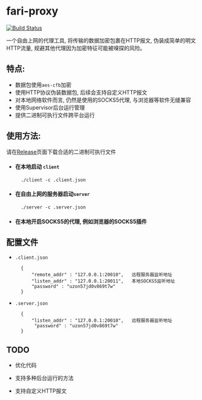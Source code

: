 # fari-proxy

[![Build Status](https://travis-ci.org/Leviathan1995/fari-proxy.svg?branch=master)](https://travis-ci.org/Leviathan1995/fari-proxy)

一个自由上网的代理工具, 将传输的数据加密包裹在HTTP报文, 伪装成简单的明文HTTP流量, 规避其他代理因为加密特征可能被嗅探的风险。

## 特点:

* 数据包使用`aes-cfb`加密
* 使用HTTP协议伪装数据包, 后续会支持自定义HTTP报文
* 对本地网络软件而言, 仍然是使用的SOCKS5代理, 与浏览器等软件无缝兼容
* 使用Supervisor后台运行管理
* 提供二进制可执行文件跨平台运行

## 使用方法:
请在[Release](https://github.com/Leviathan1995/fari-proxy/releases)页面下载合适的二进制可执行文件
* #### 在本地启动 `client`
	
		./client -c .client.json
	
* #### 在自由上网的服务器启动`server`
	
		./server -c .server.json
* #### 在本地开启SOCKS5的代理, 例如浏览器的SOCKS5插件

## 配置文件

* `.client.json`

		{
  			"remote_addr" : "127.0.0.1:20010",   远程服务器监听地址
  			"listen_addr" : "127.0.0.1:20011",   本地SOCKS5监听地址
  			"password" : "uzon57jd0v869t7w"
		}

* `.server.json`

		{
  			"listen_addr" : "127.0.0.1:20010",   远程服务器监听地址
 			 "password" : "uzon57jd0v869t7w"
		}
		
## TODO

* 优化代码

* 支持多种后台运行的方法

* 支持自定义HTTP报文



 
